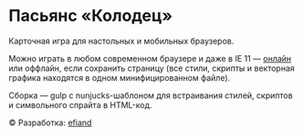 # Пасьянс «Колодец»

Карточная игра для настольных и мобильных браузеров.

Можно играть в любом современном браузере и даже в IE 11 — [онлайн](https://efiand.github.io/well) или оффлайн, если сохранить страницу (все стили, скрипты и векторная графика находятся в одном минифицированном файле).

Сборка — gulp с nunjucks-шаблоном для встраивания стилей, скриптов и символьного спрайта в HTML-код.

© Разработка: [efiand](https://efiand.ru)
